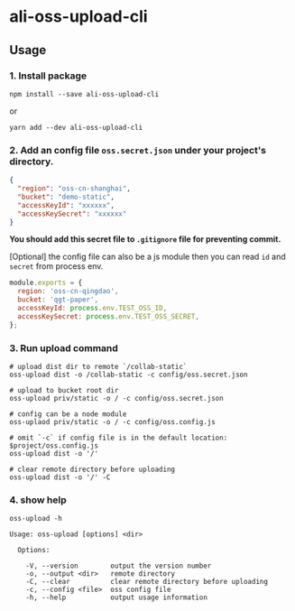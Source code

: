 # ali-oss-upload-cli


## Usage

### 1. Install package

```shell
npm install --save ali-oss-upload-cli
```

or

```shell
yarn add --dev ali-oss-upload-cli
```

### 2. Add an config file `oss.secret.json` under your project's directory.

```json
{
  "region": "oss-cn-shanghai",
  "bucket": "demo-static",
  "accessKeyId": "xxxxxx",
  "accessKeySecret": "xxxxxx"
}
```

**You should add this secret file to `.gitignore` file for preventing commit.**

[Optional] the config file can also be a js module then you can read `id` and `secret` from process env.

```js
module.exports = {
  region: 'oss-cn-qingdao',
  bucket: 'qgt-paper',
  accessKeyId: process.env.TEST_OSS_ID,
  accessKeySecret: process.env.TEST_OSS_SECRET,
};
```


### 3. Run upload command

```shell
# upload dist dir to remote `/collab-static`
oss-upload dist -o /collab-static -c config/oss.secret.json

# upload to bucket root dir
oss-upload priv/static -o / -c config/oss.secret.json

# config can be a node module
oss-uplaod priv/static -o / -c config/oss.config.js

# omit `-c` if config file is in the default location: $project/oss.config.js
oss-upload dist -o '/'

# clear remote directory before uploading
oss-upload dist -o '/' -C
```

### 4. show help

```shell
oss-upload -h

Usage: oss-upload [options] <dir>

  Options:

    -V, --version        output the version number
    -o, --output <dir>   remote directory
    -C, --clear          clear remote directory before uploading
    -c, --config <file>  oss config file
    -h, --help           output usage information
```
